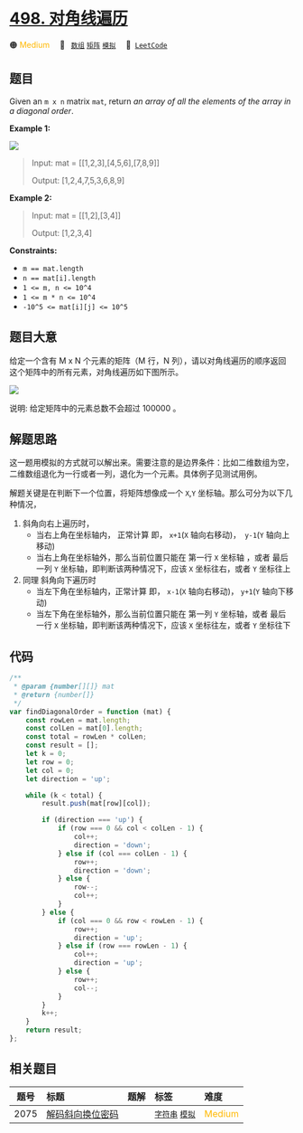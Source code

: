# [498. 对角线遍历](https://leetcode.com/problems/diagonal-traverse)

🟠 <font color=#ffb800>Medium</font>&emsp; 🔖&ensp; [`数组`](/tag/array.md) [`矩阵`](/tag/matrix.md) [`模拟`](/tag/simulation.md)&emsp; 🔗&ensp;[`LeetCode`](https://leetcode.com/problems/diagonal-traverse)

## 题目

Given an `m x n` matrix `mat`, return _an array of all the elements of the
array in a diagonal order_.

**Example 1:**

![](https://assets.leetcode.com/uploads/2021/04/10/diag1-grid.jpg)

> Input: mat = [[1,2,3],[4,5,6],[7,8,9]]
>
> Output: [1,2,4,7,5,3,6,8,9]

**Example 2:**

> Input: mat = [[1,2],[3,4]]
>
> Output: [1,2,3,4]

**Constraints:**

- `m == mat.length`
- `n == mat[i].length`
- `1 <= m, n <= 10^4`
- `1 <= m * n <= 10^4`
- `-10^5 <= mat[i][j] <= 10^5`

## 题目大意

给定一个含有 M x N 个元素的矩阵（M 行，N 列），请以对角线遍历的顺序返回这个矩阵中的所有元素，对角线遍历如下图所示。

![](https://assets.leetcode-cn.com/aliyun-lc-upload/uploads/2018/10/12/diagonal_traverse.png)

说明: 给定矩阵中的元素总数不会超过 100000 。

## 解题思路

这一题用模拟的方式就可以解出来。需要注意的是边界条件：比如二维数组为空，二维数组退化为一行或者一列，退化为一个元素。具体例子见测试用例。

解题关键是在判断下一个位置，将矩阵想像成一个 `X`,`Y` 坐标轴。那么可分为以下几种情况，

1. 斜角向右上遍历时，
   - 当右上角在坐标轴内， 正常计算 即， `x+1`(`X` 轴向右移动)，` y-1`(`Y` 轴向上移动)
   - 当右上角在坐标轴外，那么当前位置只能在 第一行 `X` 坐标轴 ，或者 最后一列 `Y` 坐标轴，即判断该两种情况下，应该 `X` 坐标往右，或者 `Y` 坐标往上
2. 同理 斜角向下遍历时
   - 当左下角在坐标轴内，正常计算 即， `x-1`(`X` 轴向右移动)， `y+1`(`Y` 轴向下移动)
   - 当左下角在坐标轴外，那么当前位置只能在 第一列 `Y` 坐标轴，或者 最后一行 `X` 坐标轴，即判断该两种情况下，应该 `X` 坐标往左，或者 `Y` 坐标往下

## 代码

```javascript
/**
 * @param {number[][]} mat
 * @return {number[]}
 */
var findDiagonalOrder = function (mat) {
	const rowLen = mat.length;
	const colLen = mat[0].length;
	const total = rowLen * colLen;
	const result = [];
	let k = 0;
	let row = 0;
	let col = 0;
	let direction = 'up';

	while (k < total) {
		result.push(mat[row][col]);

		if (direction === 'up') {
			if (row === 0 && col < colLen - 1) {
				col++;
				direction = 'down';
			} else if (col === colLen - 1) {
				row++;
				direction = 'down';
			} else {
				row--;
				col++;
			}
		} else {
			if (col === 0 && row < rowLen - 1) {
				row++;
				direction = 'up';
			} else if (row === rowLen - 1) {
				col++;
				direction = 'up';
			} else {
				row++;
				col--;
			}
		}
		k++;
	}
	return result;
};
```

## 相关题目

<!-- prettier-ignore -->
| 题号 | 标题 | 题解 | 标签 | 难度 |
| :------: | :------ | :------: | :------ | :------ |
| 2075 | [解码斜向换位密码](https://leetcode.com/problems/decode-the-slanted-ciphertext) |  |  [`字符串`](/tag/string.md) [`模拟`](/tag/simulation.md) | <font color=#ffb800>Medium</font> |